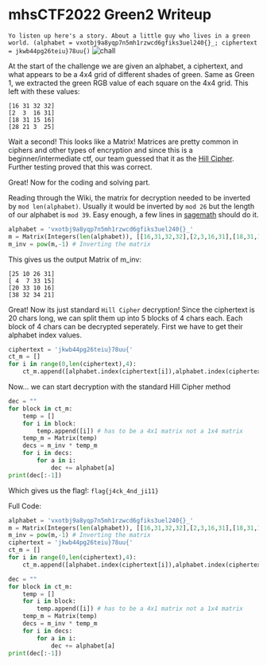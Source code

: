 # mhsCTF2022 Green2 Writeup

`Yo listen up here's a story. About a little guy who lives in a green world. (alphabet = vxotbj9a8yqp7n5mh1rzwcd6gfiks3uel240{}_; ciphertext = jkwb44pg26teiu}78uu{)`
![chall](https://user-images.githubusercontent.com/81491665/155752200-0656cb01-2efb-4f6f-b698-aacc50d872c1.png)

At the start of the challenge we are given an alphabet, a ciphertext, and what appears to be a 4x4 grid of different shades of green. Same as Green 1, we extracted the green RGB value of each square on the 4x4 grid. This left with these values:
```
[16 31 32 32]
[2  3  16 31]
[18 31 15 16]
[28 21 3  25]
```
Wait a second! This looks like a Matrix! 
Matrices are pretty common in ciphers and other types of encryption and since this is a beginner/intermediate ctf, our team guessed that it as the [Hill Cipher](https://en.wikipedia.org/wiki/Hill_cipher). Further testing proved that this was correct.

Great! Now for the coding and solving part.

Reading through the Wiki, the matrix for decryption needed to be inverted by `mod len(alphabet)`. Usually it would be inverted by `mod 26` but the length of our alphabet is `mod 39`.
Easy enough, a few lines in [sagemath](https://sagecell.sagemath.org/) should do it.

```py
alphabet = 'vxotbj9a8yqp7n5mh1rzwcd6gfiks3uel240{}_'
m = Matrix(Integers(len(alphabet)), [[16,31,32,32],[2,3,16,31],[18,31,15,16],[28,21,3,25]]) # Integers(39) allows for all calculations under mod 39
m_inv = pow(m,-1) # Inverting the matrix
```

This gives us the output Matrix of m_inv:
```
[25 10 26 31]
[ 4  7 33 15]
[20 33 10 16]
[38 32 34 21]
```
Great! Now its just standard `Hill Cipher` decryption! Since the ciphertext is 20 chars long, we can split them up into 5 blocks of 4 chars each. Each block of 4 chars can be decrypted seperately.
First we have to get their alphabet index values.
```py
ciphertext = 'jkwb44pg26teiu}78uu{'
ct_m = []
for i in range(0,len(ciphertext),4):
    ct_m.append([alphabet.index(ciphertext[i]),alphabet.index(ciphertext[i+1]),alphabet.index(ciphertext[i+2]),alphabet.index(ciphertext[i+3])])
```
Now... we can start decryption with the standard Hill Cipher method
```py
dec = ""
for block in ct_m:
    temp = []
    for i in block:
        temp.append([i]) # has to be a 4x1 matrix not a 1x4 matrix
    temp_m = Matrix(temp)
    decs = m_inv * temp_m
    for i in decs:
        for a in i:
            dec += alphabet[a]
print(dec[:-1])
```
Which gives us the flag!: `flag{j4ck_4nd_ji11}`

Full Code:
```py
alphabet = 'vxotbj9a8yqp7n5mh1rzwcd6gfiks3uel240{}_'
m = Matrix(Integers(len(alphabet)), [[16,31,32,32],[2,3,16,31],[18,31,15,16],[28,21,3,25]]) # Integers(39) allows for all calculations under mod 39
m_inv = pow(m,-1) # Inverting the matrix
ciphertext = 'jkwb44pg26teiu}78uu{'
ct_m = []
for i in range(0,len(ciphertext),4):
    ct_m.append([alphabet.index(ciphertext[i]),alphabet.index(ciphertext[i+1]),alphabet.index(ciphertext[i+2]),alphabet.index(ciphertext[i+3])])

dec = ""
for block in ct_m:
    temp = []
    for i in block:
        temp.append([i]) # has to be a 4x1 matrix not a 1x4 matrix
    temp_m = Matrix(temp)
    decs = m_inv * temp_m
    for i in decs:
        for a in i:
            dec += alphabet[a]
print(dec[:-1])
```
